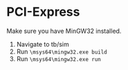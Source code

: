 # PCI-Express

Make sure you have MinGW32 installed.
1. Navigate to tb/sim
2. Run `\msys64\mingw32.exe build`
3. Run `\msys64\mingw32.exe run`
 

